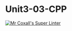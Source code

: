 # Unit3-03-CPP
[![Mr Coxall's Super Linter](https://github.com/ICS3U-Programming-KevinC/Unit3-03-CPP/workflows/Mr%20Coxall's%20Super%20Linter/badge.svg)](https://github.com/ICS3U-Programming-KevinC/Unit3-03-CPP/actions/)
